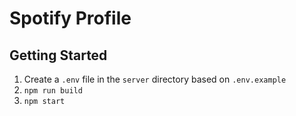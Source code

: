 # Spotify Profile

## Getting Started

1.  Create a `.env` file in the `server` directory based on `.env.example`
2.  `npm run build`
3.  `npm start`
